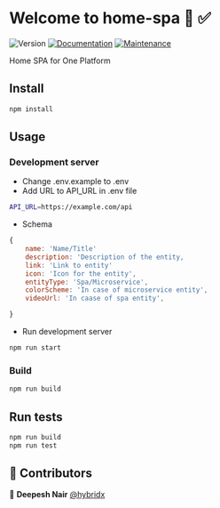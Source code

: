 # Welcome to home-spa 👋 ✅

![Version](https://img.shields.io/badge/version-1.0.0-blue.svg?cacheSeconds=2592000)
[![Documentation](https://img.shields.io/badge/documentation-yes-brightgreen.svg)](https://github.com/1-Platform/one-platform#readme)
[![Maintenance](https://img.shields.io/badge/Maintained%3F-yes-green.svg)](https://github.com/1-Platform/one-platform/graphs/commit-activity)

Home SPA for One Platform

## Install

```sh
npm install
```

## Usage

### Development server

- Change .env.example to .env
- Add URL to API_URL in .env file

```sh
API_URL=https://example.com/api
```

- Schema

```js
{
    name: 'Name/Title'
    description: 'Description of the entity,
    link: 'Link to entity'
    icon: 'Icon for the entity',
    entityType: 'Spa/Microservice',
    colorScheme: 'In case of microservice entity',
    videoUrl: 'In caase of spa entity',

}
```

- Run development server

```sh
npm run start
```

### Build

```sh
npm run build
```

## Run tests

```sh
npm run build
npm run test
```

## 🤝 Contributors

👤 **Deepesh Nair** [@hybridx](https://github.com/hybridx)
